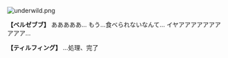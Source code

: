
![underwild.png](../images/backgrounds/underwild.png)

**【ベルゼブブ】**
あああああ…
もう…食べられないなんて…
イヤアアアアアアアアアア…

**【ティルフィング】**
…処理、完了